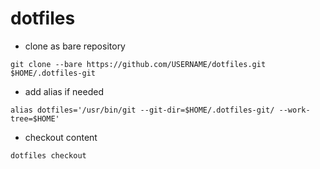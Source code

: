 # dotfiles

- clone as bare repository

`git clone --bare https://github.com/USERNAME/dotfiles.git $HOME/.dotfiles-git`

- add alias if needed

`alias dotfiles='/usr/bin/git --git-dir=$HOME/.dotfiles-git/ --work-tree=$HOME'`

- checkout content

`dotfiles checkout`
